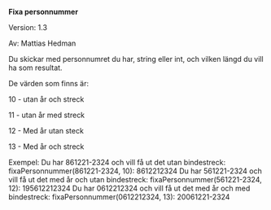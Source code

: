 **Fixa personnummer**

Version: 1.3

Av: Mattias Hedman

Du skickar med personnumret du har, string eller int, och vilken längd du vill ha som resultat.

De värden som finns är:

10 - utan år och streck

11 - utan år med streck

12 - Med år utan steck

13 - Med år och streck

Exempel:
Du har 861221-2324 och vill få ut det utan bindestreck: fixaPersonnummer(861221-2324, 10): 8612212324
Du har 561221-2324 och vill få ut det med år och utan bindestreck: fixaPersonnummer(561221-2324, 12): 195612212324
Du har 0612212324 och vill få ut det med år och med bindestreck: fixaPersonnummer(0612212324, 13): 20061221-2324
